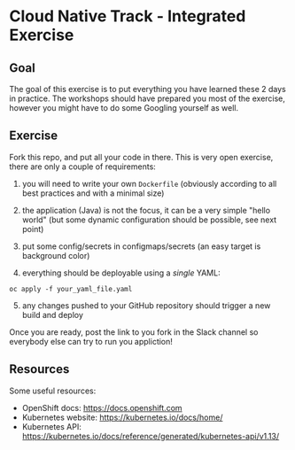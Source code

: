 # Cloud Native Track - Integrated Exercise

## Goal

The goal of this exercise is to put everything you have learned these 2 days in 
practice.  The workshops should have prepared you most of the exercise, however 
you might have to do some Googling yourself as well.

## Exercise

Fork this repo, and put all your code in there.  This is very open exercise, 
there are only a couple of requirements:

1. you will need to write your own `Dockerfile` (obviously according to all best 
practices and with a minimal size)

2. the application (Java) is not the focus, it can be a very simple 
"hello world" (but some dynamic configuration should be possible, see next 
point)

3. put some config/secrets in configmaps/secrets (an easy target is background 
color)

4. everything should be deployable using a *single* YAML:

```
oc apply -f your_yaml_file.yaml
```

5. any changes pushed to your GitHub repository should trigger a new build and 
deploy

Once you are ready, post the link to you fork in the Slack channel so everybody 
else can try to run you appliction!

## Resources

Some useful resources:

* OpenShift docs: https://docs.openshift.com
* Kubernetes website: https://kubernetes.io/docs/home/
* Kubernetes API: https://kubernetes.io/docs/reference/generated/kubernetes-api/v1.13/